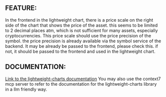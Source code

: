 ## FEATURE:

In the frontend in the lightweight chart, there is a price scale on the right side of the chart that shows the price of the asset. this seems to be limited to 2 decimal places atm, which is not sufficient for many assets, especially cryptocurrencies.
This price scale should use the price precision of the symbol. the price precision is already available via the symbol service of the backend.
It may be already be passed to the frontend, please check this. if not, it should be passed to the frontend and used in the lightweight chart.

## DOCUMENTATION:

[Link to the lightweight-charts documentation](https://tradingview.github.io/lightweight-charts/)
You may also use the context7 mcp server to refer to the documentation for the lightweight-charts library in a llm friendly way.





